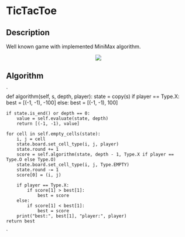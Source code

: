 # TicTacToe

## Description
Well known game with implemented MiniMax algorithm.

<p align="center">
  <img src="https://i.imgur.com/SgBeJaD.png">
</p>

## Algorithm
`    
def algorithm(self, s, depth, player):
    state = copy(s)
    if player == Type.X:
        best = [(-1, -1), -100]
    else:
        best = [(-1, -1), 100]

    if state.is_end() or depth == 0:
        value = self.evaluate(state, depth)
        return [(-1, -1), value]

    for cell in self.empty_cells(state):
        i, j = cell
        state.board.set_cell_type(i, j, player)
        state.round += 1
        score = self.algorithm(state, depth - 1, Type.X if player == Type.O else Type.O)
        state.board.set_cell_type(i, j, Type.EMPTY)
        state.round -= 1
        score[0] = (i, j)

        if player == Type.X:
            if score[1] > best[1]:
                best = score
        else:
            if score[1] < best[1]:
                best = score
        print("best:", best[1], "player:", player)
    return best
`
